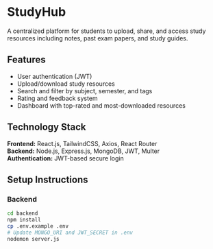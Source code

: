 # StudyHub

A centralized platform for students to upload, share, and access study resources including notes, past exam papers, and study guides.

## Features

- User authentication (JWT)
- Upload/download study resources
- Search and filter by subject, semester, and tags
- Rating and feedback system
- Dashboard with top-rated and most-downloaded resources

## Technology Stack

**Frontend:** React.js, TailwindCSS, Axios, React Router  
**Backend:** Node.js, Express.js, MongoDB, JWT, Multer  
**Authentication:** JWT-based secure login

## Setup Instructions

### Backend

```bash
cd backend
npm install
cp .env.example .env
# Update MONGO_URI and JWT_SECRET in .env
nodemon server.js
